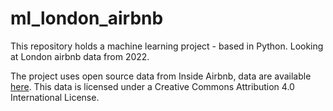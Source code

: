 # ml_london_airbnb
This repository holds a machine learning project - based in Python. Looking at London airbnb data from 2022. 

The project uses open source data from Inside Airbnb, data are available [here](http://insideairbnb.com/get-the-data/). 
This data is licensed under a Creative Commons Attribution 4.0 International License.
